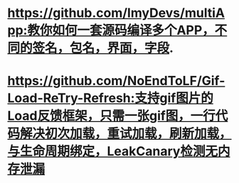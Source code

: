 # https://github.com/lmyDevs/multiApp:教你如何一套源码编译多个APP，不同的签名，包名，界面，字段.

# https://github.com/NoEndToLF/Gif-Load-ReTry-Refresh:支持gif图片的Load反馈框架，只需一张gif图，一行代码解决初次加载，重试加载，刷新加载，与生命周期绑定，LeakCanary检测无内存泄漏



